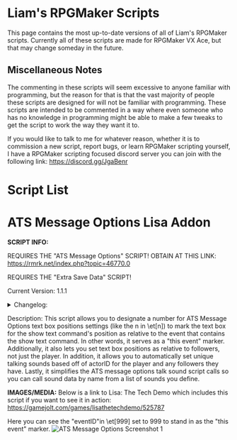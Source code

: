 # Liam's RPGMaker Scripts
This page contains the most up-to-date versions of all of Liam's RPGMaker scripts. Currently all of these scripts are made for RPGMaker VX Ace,
but that may change someday in the future.

## Miscellaneous Notes
The commenting in these scripts will seem excessive to anyone familiar with programming, but the reason for that is that the vast majority of people these scripts
are designed for will not be familiar with programming. These scripts are intended to be commented in a way where even someone who has no knowledge in programming
might be able to make a few tweaks to get the script to work the way they want it to. 

If you would like to talk to me for whatever reason, whether it is to commission a new script, report bugs, or learn RPGMaker scripting yourself, I have a
RPGMaker scripting focused discord server you can join with the following link:
https://discord.gg/JgaBenr

# Script List

# ATS Message Options Lisa Addon
**SCRIPT INFO:**

REQUIRES THE "ATS Message Options" SCRIPT! OBTAIN AT THIS LINK: https://rmrk.net/index.php?topic=46770.0

REQUIRES THE "Extra Save Data" SCRIPT!

Current Version:        1.1.1

<details>

  <summary>Changelog:</summary>
  
  v1.0 Changelog:
  * This is the first version of this script posted here

  v1.1 Changelog:
  * Added actor-based talking sound capabilities
  * Simplified the ATS message options talk sound script calls

  v1.1.1 Changelog:
  * Added discord and github link
  
</details>

Description:
This script allows you to designate a number for ATS Message Options text box positions settings (like the n in \et[n]) to mark the text box for the show text command's position as relative to the event that contains the show text command. In other words, it serves as a "this event" marker. Additionally, it also lets you set text box positions as relative to followers, not just the player. In addition, it allows you to automatically set unique talking sounds based off of actorID for the player and any followers they have. Lastly, it simplifies the ATS message options talk sound script calls so you can call sound data by name from a list of sounds you define.

**IMAGES/MEDIA:**
Below is a link to Lisa: The Tech Demo which includes this script if you want to see it in action:
https://gamejolt.com/games/lisathetechdemo/525787

Here you can see the "eventID"in \et\[999\] set to 999 to stand in as the "this event" marker.
![ATS Message Options Screenshot 1](https://raw.githubusercontent.com/lgamedev/Liam-RPGM-Scripts/main/github%20readme%20graphics/ats%20message%20options%20this%20event%20example.png)























